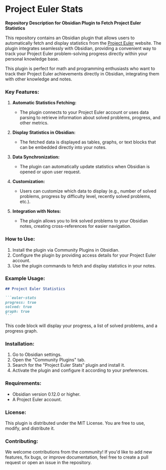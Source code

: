 # Project Euler Stats

**Repository Description for Obsidian Plugin to Fetch Project Euler Statistics**

This repository contains an Obsidian plugin that allows users to automatically fetch and display statistics 
from the [Project Euler](https://projecteuler.net/) website. 
The plugin integrates seamlessly with Obsidian, providing a convenient way 
to track your Project Euler problem-solving progress directly within your personal knowledge base.

This plugin is perfect for math and programming enthusiasts 
who want to track their Project Euler achievements directly in Obsidian, 
integrating them with other knowledge and notes.

### Key Features:

1. **Automatic Statistics Fetching:**

	- The plugin connects to your Project Euler account or uses data parsing to retrieve information 
      about solved problems, progress, and other metrics.

2. **Display Statistics in Obsidian:**

	- The fetched data is displayed as tables, graphs, or text blocks that can be embedded directly into your notes.

3. **Data Synchronization:**

	- The plugin can automatically update statistics when Obsidian is opened or upon user request.

4. **Customization:**

	- Users can customize which data to display (e.g., number of solved problems, 
      progress by difficulty level, recently solved problems, etc.).

5. **Integration with Notes:**
	- The plugin allows you to link solved problems to your Obsidian notes, creating cross-references for easier navigation.

### How to Use:

1. Install the plugin via Community Plugins in Obsidian.
2. Configure the plugin by providing access details for your Project Euler account.
3. Use the plugin commands to fetch and display statistics in your notes.

### Example Usage:

````markdown
## Project Euler Statistics

```euler-stats
progress: true
solved: true
graph: true
```
````

This code block will display your progress, a list of solved problems, and a progress graph.

### Installation:

1. Go to Obsidian settings.
2. Open the "Community Plugins" tab.
3. Search for the "Project Euler Stats" plugin and install it.
4. Activate the plugin and configure it according to your preferences.

### Requirements:

- Obsidian version 0.12.0 or higher.
- A Project Euler account.

### License:

This plugin is distributed under the MIT License. You are free to use, modify, and distribute it.

### Contributing:

We welcome contributions from the community! If you'd like to add new features, fix bugs, or improve documentation, 
feel free to create a pull request or open an issue in the repository.
